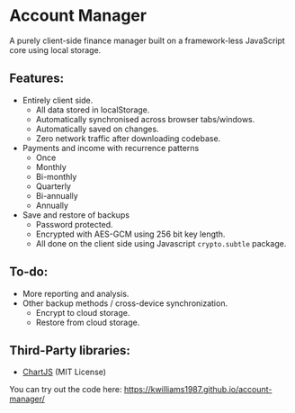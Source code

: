 # Account Manager
A purely client-side finance manager built on a framework-less JavaScript core using local storage.

## Features:
* Entirely client side.
  * All data stored in localStorage.
  * Automatically synchronised across browser tabs/windows.
  * Automatically saved on changes.
  * Zero network traffic after downloading codebase.
* Payments and income with recurrence patterns
  * Once
  * Monthly
  * Bi-monthly
  * Quarterly
  * Bi-annually
  * Annually
* Save and restore of backups
  * Password protected.
  * Encrypted with AES-GCM using 256 bit key length.
  * All done on the client side using Javascript `crypto.subtle` package.

## To-do:
* More reporting and analysis.
* Other backup methods / cross-device synchronization.
  * Encrypt to cloud storage.
  * Restore from cloud storage.

## Third-Party libraries:
* [ChartJS](https://www.chartjs.org/) (MIT License)

You can try out the code here: https://kwilliams1987.github.io/account-manager/
